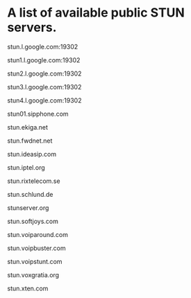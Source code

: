 # A list of available public STUN servers.

stun.l.google.com:19302

stun1.l.google.com:19302

stun2.l.google.com:19302

stun3.l.google.com:19302

stun4.l.google.com:19302

stun01.sipphone.com

stun.ekiga.net

stun.fwdnet.net

stun.ideasip.com

stun.iptel.org

stun.rixtelecom.se

stun.schlund.de

stunserver.org

stun.softjoys.com

stun.voiparound.com

stun.voipbuster.com

stun.voipstunt.com

stun.voxgratia.org

stun.xten.com
